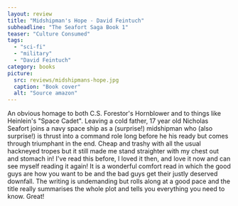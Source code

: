 ```yaml
---
layout: review
title: "Midshipman's Hope - David Feintuch"
subheadline: "The Seafort Saga Book 1"
teaser: "Culture Consumed"
tags:
  - "sci-fi"
  - "military"
  - "David Feintuch"
category: books
picture:
  src: reviews/midshipmans-hope.jpg
  caption: "Book cover"
  alt: "Source amazon"
---
```


An obvious homage to both C.S. Forestor's Hornblower and to things like Heinlein's "Space Cadet".
Leaving a cold father, 17 year old Nicholas Seafort joins a navy space ship as a (surprise!) 
midshipman who (also surprise!) is thrust into a command role long before he his ready but
comes through triumphant in the end. Cheap and trashy with all the
usual hackneyed tropes but it still made me stand straighter with my chest out and stomach in! I've read this before, I loved
it then, and love it now and can see myself reading it again! It is a wonderful comfort read in which the good guys are
how you want to be and the bad guys get their justly deserved downfall. The writing is undemanding but rolls along at a good
pace and the title really summarises the whole plot and tells you everything you need to know. Great!
